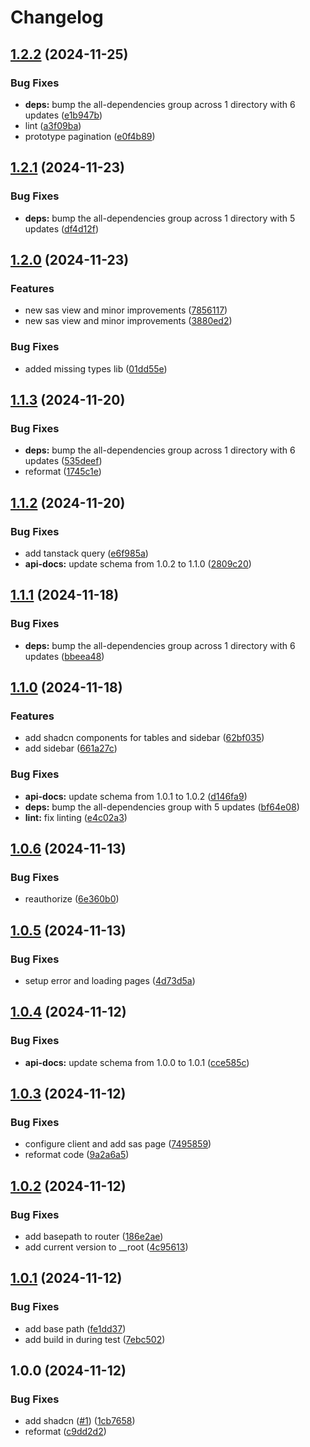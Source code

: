 # Changelog

## [1.2.2](https://github.com/maxa-ondrej/csas-hackaton-2024/compare/v1.2.1...v1.2.2) (2024-11-25)


### Bug Fixes

* **deps:** bump the all-dependencies group across 1 directory with 6 updates ([e1b947b](https://github.com/maxa-ondrej/csas-hackaton-2024/commit/e1b947ba7a50924daf78941365dfc47c9676001d))
* lint ([a3f09ba](https://github.com/maxa-ondrej/csas-hackaton-2024/commit/a3f09ba85397b0ea116932cb032806ef9800e538))
* prototype pagination ([e0f4b89](https://github.com/maxa-ondrej/csas-hackaton-2024/commit/e0f4b89c76668959c4b89bfb116388fd5d7db74f))

## [1.2.1](https://github.com/maxa-ondrej/csas-hackaton-2024/compare/v1.2.0...v1.2.1) (2024-11-23)


### Bug Fixes

* **deps:** bump the all-dependencies group across 1 directory with 5 updates ([df4d12f](https://github.com/maxa-ondrej/csas-hackaton-2024/commit/df4d12f354ccd5a1fbc52ab6b86339a4095f296d))

## [1.2.0](https://github.com/maxa-ondrej/csas-hackaton-2024/compare/v1.1.3...v1.2.0) (2024-11-23)


### Features

* new sas view and minor improvements ([7856117](https://github.com/maxa-ondrej/csas-hackaton-2024/commit/78561174a37ba4c49f7a00ad42cc1ee64e64d526))
* new sas view and minor improvements ([3880ed2](https://github.com/maxa-ondrej/csas-hackaton-2024/commit/3880ed20a03c80b19616d3d23fa6163a815df4bd))


### Bug Fixes

* added missing types lib ([01dd55e](https://github.com/maxa-ondrej/csas-hackaton-2024/commit/01dd55e4776e2532246acd44f589abc1fe5a9e9b))

## [1.1.3](https://github.com/maxa-ondrej/csas-hackaton-2024/compare/v1.1.2...v1.1.3) (2024-11-20)


### Bug Fixes

* **deps:** bump the all-dependencies group across 1 directory with 6 updates ([535deef](https://github.com/maxa-ondrej/csas-hackaton-2024/commit/535deefc9c1bd1902f26d308117286be1d0d9c32))
* reformat ([1745c1e](https://github.com/maxa-ondrej/csas-hackaton-2024/commit/1745c1ee16cfbd24b02731b52f65a0618d33b88a))

## [1.1.2](https://github.com/maxa-ondrej/csas-hackaton-2024/compare/v1.1.1...v1.1.2) (2024-11-20)


### Bug Fixes

* add tanstack query ([e6f985a](https://github.com/maxa-ondrej/csas-hackaton-2024/commit/e6f985aed714810f8366e5eb243295f904a27900))
* **api-docs:** update schema from 1.0.2 to 1.1.0 ([2809c20](https://github.com/maxa-ondrej/csas-hackaton-2024/commit/2809c209c8c58af97d2c49b8ff14f154219934f6))

## [1.1.1](https://github.com/maxa-ondrej/csas-hackaton-2024/compare/v1.1.0...v1.1.1) (2024-11-18)


### Bug Fixes

* **deps:** bump the all-dependencies group across 1 directory with 6 updates ([bbeea48](https://github.com/maxa-ondrej/csas-hackaton-2024/commit/bbeea48f2375171a884462c0dd5f4252c29b18be))

## [1.1.0](https://github.com/maxa-ondrej/csas-hackaton-2024/compare/v1.0.6...v1.1.0) (2024-11-18)


### Features

* add shadcn components for tables and sidebar ([62bf035](https://github.com/maxa-ondrej/csas-hackaton-2024/commit/62bf0358cd6a8355866f0561751fcbf8f4384e07))
* add sidebar ([661a27c](https://github.com/maxa-ondrej/csas-hackaton-2024/commit/661a27cbc5ad789d2f9f2d3c397f6949cb524ab5))


### Bug Fixes

* **api-docs:** update schema from 1.0.1 to 1.0.2 ([d146fa9](https://github.com/maxa-ondrej/csas-hackaton-2024/commit/d146fa9607bf5941a9198c15ef9e1d1a8c89373e))
* **deps:** bump the all-dependencies group with 5 updates ([bf64e08](https://github.com/maxa-ondrej/csas-hackaton-2024/commit/bf64e08b8823db81cc4811cd96925f5a3dbd9228))
* **lint:** fix linting ([e4c02a3](https://github.com/maxa-ondrej/csas-hackaton-2024/commit/e4c02a3cef00a10d9e3fdbec3092a880449cb894))

## [1.0.6](https://github.com/maxa-ondrej/csas-hackaton-2024/compare/v1.0.5...v1.0.6) (2024-11-13)


### Bug Fixes

* reauthorize ([6e360b0](https://github.com/maxa-ondrej/csas-hackaton-2024/commit/6e360b0a66a7e2f671eda9bac92f1b07aad42ac7))

## [1.0.5](https://github.com/maxa-ondrej/csas-hackaton-2024/compare/v1.0.4...v1.0.5) (2024-11-13)


### Bug Fixes

* setup error and loading pages ([4d73d5a](https://github.com/maxa-ondrej/csas-hackaton-2024/commit/4d73d5ada18b5523424481bd59eb5a105cf9d34e))

## [1.0.4](https://github.com/maxa-ondrej/csas-hackaton-2024/compare/v1.0.3...v1.0.4) (2024-11-12)


### Bug Fixes

* **api-docs:** update schema from 1.0.0 to 1.0.1 ([cce585c](https://github.com/maxa-ondrej/csas-hackaton-2024/commit/cce585c26a3fa9c6e0e06a0809a2256fc2a1621d))

## [1.0.3](https://github.com/maxa-ondrej/csas-hackaton-2024/compare/v1.0.2...v1.0.3) (2024-11-12)


### Bug Fixes

* configure client and add sas page ([7495859](https://github.com/maxa-ondrej/csas-hackaton-2024/commit/7495859a025eb6bfb610b994868d11c366cfec66))
* reformat code ([9a2a6a5](https://github.com/maxa-ondrej/csas-hackaton-2024/commit/9a2a6a577b16a6bc926b7fc60d10ab1c0a8708b5))

## [1.0.2](https://github.com/maxa-ondrej/csas-hackaton-2024/compare/v1.0.1...v1.0.2) (2024-11-12)


### Bug Fixes

* add basepath to router ([186e2ae](https://github.com/maxa-ondrej/csas-hackaton-2024/commit/186e2ae399df1bf4699da9218519192716a06838))
* add current version to __root ([4c95613](https://github.com/maxa-ondrej/csas-hackaton-2024/commit/4c956137964c9e3d529fecd1dce02e120ab16454))

## [1.0.1](https://github.com/maxa-ondrej/csas-hackaton-2024/compare/v1.0.0...v1.0.1) (2024-11-12)


### Bug Fixes

* add base path ([fe1dd37](https://github.com/maxa-ondrej/csas-hackaton-2024/commit/fe1dd37f2ad6fd1ff76a6651b3670ded1261c47f))
* add build in during test ([7ebc502](https://github.com/maxa-ondrej/csas-hackaton-2024/commit/7ebc502353efee774b6b1494ad107ef79e417111))

## 1.0.0 (2024-11-12)


### Bug Fixes

* add shadcn ([#1](https://github.com/maxa-ondrej/csas-hackaton-2024/issues/1)) ([1cb7658](https://github.com/maxa-ondrej/csas-hackaton-2024/commit/1cb76588b66f050677af7bba9827da4e97ffa220))
* reformat ([c9dd2d2](https://github.com/maxa-ondrej/csas-hackaton-2024/commit/c9dd2d2124a0a47555d8e064c14e9e56325f2c0f))
